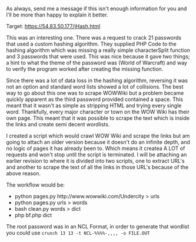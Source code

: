 As always, send me a message if this isn't enough information for you and I'll be more than happy to explain it better.

Target: https://54.83.50.177/jHash.html

This was an interesting one.  There was a request to crack 21 passwords that used a custom hashing algorithm.  They supplied PHP Code to the hashing algorithm which was missing a really simple characterSplit function and 3 passwords that were used.  This was nice because it gave two things; a hint to what the theme of the password was (World of Warcraft) and way to verify the program worked after creating the missing function.

Since there was a lot of data loss in the hashing algorithm, reversing it was not an option and standard word lists showed a lot of collisions.  The best way to go about this one was to scrape WOWWiki but a problem became quickly apparent as the third password provided contained a space.  This meant that it wasn't as simple as stripping HTML and trying every single word.  Thankfully, every major character or town on the WOW Wiki has their own page.  This meant that it was possible to scrape the text which is inside the links and create semi decent wordlists.  

I created a script which would crawl WOW Wiki and scrape the links but am going to attach an older version because it doesn't do an infinite depth, and no logic of pages it has already been to.  Which means it createa A LOT of requests and won't stop until the script is terminated.  I will be attaching an earlier revision to where it is divided into two scripts, one to extract URL's and another to scrape the text of all the links in those URL's because of the above reason.

The workflow would be:

<ul>
	<li>python pages.py http://www.wowwiki.com/Undercity > urls</li>
	<li>python pages.py urls > words</li>
	<li>bash clean.py words > dict</li>
	<li>php bf.php dict</li>
</ul>

The root password was in an NCL Format, in order to generate that wordlist you could use `crunch 13 13 -t NCL-%%%%-,,,, -o FILE.OUT`
